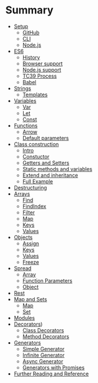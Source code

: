# Summary

* [Setup]()
  * [GitHub](setup/github.md)
  * [CLI](setup/the-command-line.md)
  * [Node.js](setup/node-js.md)
* [ES6](es6/README.md)
  * [History](es6/history.md)
  * [Browser support](es6/browser-support.md)
  * [Node.js support](es6/node-support.md)
  * [TC39 Process](es6/tc39-process.md)
  * [Babel](es6/babel.md)
* [Strings]()
  * [Templates](strings/template-literals.md)
* [Variables]()
  * [Var](variables/var.md)
  * [Let](variables/let.md)
  * [Const](variables/const.md)
* [Functions]()
  * [Arrow](functions/arrow.md)
  * [Default parameters](functions/default-params.md)
* [Class construction]()
  * [Intro](classes/intro.md)
  * [Constuctor](classes/constructor.md)
  * [Getters and Setters](classes/getter-setter.md)
  * [Static methods and variables](classes/static.md)
  * [Extend and inheritance](classes/extend.md)
  * [Full Example](classes/example.md)
* [Destructuring](destructuring/index.md)
* [Arrays]()
  * [Find](arrays/find.md)
  * [FindIndex](arrays/findIndex.md)
  * [Filter](arrays/filter.md)
  * [Map](arrays/map.md)
  * [Keys](arrays/keys.md)
  * [Values](arrays/values.md)
* [Objects]()
  * [Assign](objects/assign.md)
  * [Keys](objects/keys.md)
  * [Values](objects/values.md)
  * [Freeze](objects/freeze.md)
* [Spread]()
  * [Array](spread/array.md)
  * [Function Parameters](spread/function.md)
  * [Object](spread/object.md)
* [Rest](rest/rest-parameters.md)
* [Map and Sets]()
  * [Map](mapping/map.md)
  * [Set](mapping/set.md)
* [Modules](modules/index.md)
* [Decorators]())
  * [Class Decorators](decorators/class.md)
  * [Method Decorators](decorators/method.md)
* [Generators]()
  * [Simple Generator](generators/simple.md)
  * [Infinite Generator](generators/infinite.md)
  * [Async Generator](generators/async.md)
  * [Generators with Promises](generators/promise.md)
* [Further Reading and Reference](reference/index.md)
